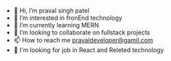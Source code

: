 - 👋 Hi, I’m praval singh patel
- 👀 I’m interested in fronEnd technology 
- 🌱 I’m currently learning MERN
- 💞️ I’m looking to collaborate on fullstack projects
- 📫 How to reach me pravaldeveloper@gamil.com
- 💼 I'm looking for job in React and Releted technology  

<!---
pawarsingh/pawarsingh is a ✨ special ✨ repository because its `README.md` (this file) appears on your GitHub profile.
You can click the Preview link to take a look at your changes.
--->

